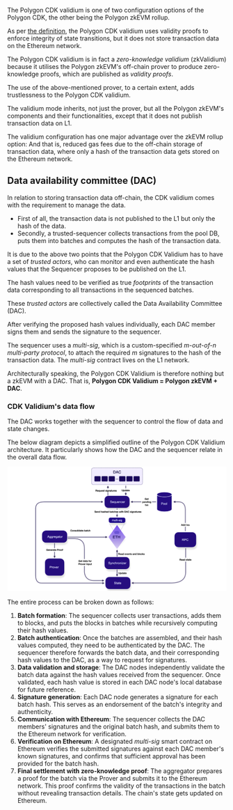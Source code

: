 The Polygon CDK validium is one of two configuration options of the Polygon CDK, the other being the Polygon zkEVM rollup.

As per [the definition](https://ethereum.org/developers/docs/scaling/validium), the Polygon CDK validium uses validity proofs to enforce integrity of state transitions, but it does not store transaction data on the Ethereum network.

The Polygon CDK validium is in fact a _zero-knowledge validium_ (zkValidium) because it utilises the Polygon zkEVM's off-chain prover to produce zero-knowledge proofs, which are published as _validity proofs_.

The use of the above-mentioned prover, to a certain extent, adds trustlessness to the Polygon CDK validium.

The validium mode inherits, not just the prover, but all the Polygon zkEVM's components and their functionalities, except that it does not publish transaction data on L1.

The validium configuration has one major advantage over the zkEVM rollup option: And that is, reduced gas fees due to the off-chain storage of transaction data, where only a hash of the transaction data gets stored on the Ethereum network.

## Data availability committee (DAC)

In relation to storing transaction data off-chain, the CDK validium comes with the requirement to manage the data.

- First of all, the transaction data is not published to the L1 but only the hash of the data.
- Secondly, a trusted-sequencer collects transactions from the pool DB, puts them into batches and computes the hash of the transaction data. 

It is due to the above two points that the Polygon CDK Validium has to have a set of _trusted actors_, who can monitor and even authenticate the hash values that the Sequencer proposes to be published on the L1. 

The hash values need to be verified as true _footprints_ of the transaction data corresponding to all transactions in the sequenced batches.

These _trusted actors_ are collectively called the Data Availability Committee (DAC). 

After verifying the proposed hash values individually, each DAC member signs them and sends the signature to the sequencer.

The sequencer uses a _multi-sig_, which is a custom-specified _m-out-of-n multi-party protocol_, to attach the required _m_ signatures to the hash of the transaction data. The _multi-sig_ contract lives on the L1 network. 

Architecturally speaking, the Polygon CDK Validium is therefore nothing but a zkEVM with a DAC. That is, **Polygon CDK Validium =  Polygon zkEVM + DAC**.


### CDK Validium's data flow

The DAC works together with the sequencer to control the flow of data and state changes. 

The below diagram depicts a simplified outline of the Polygon CDK Validium architecture. It particularly shows how the DAC and the sequencer relate in the overall data flow.

![CDK validium data availability dataflow](../../img/cdk/cdk-val-dac-02.png)

The entire process can be broken down as follows:

1. **Batch formation**: The sequencer collects user transactions, adds them to blocks, and puts the blocks in batches while recursively computing their hash values.
2. **Batch authentication**: Once the batches are assembled, and their hash values computed, they need to be authenticated by the DAC. The sequencer therefore forwards the batch data, and their corresponding hash values to the DAC, as a way to request for signatures.
3. **Data validation and storage**: The DAC nodes independently validate the batch data against the hash values received from the sequencer. Once validated, each hash value is stored in each DAC node's local database for future reference.
4. **Signature generation**: Each DAC node generates a signature for each batch hash. This serves as an endorsement of the batch's integrity and authenticity.
5. **Communication with Ethereum**: The sequencer collects the DAC members' signatures and the original batch hash, and submits them to the Ethereum network for verification.
6. **Verification on Ethereum**: A designated _multi-sig_ smart contract on Ethereum verifies the submitted signatures against each DAC member's known signatures, and confirms that sufficient approval has been provided for the batch hash.
7. **Final settlement with zero-knowledge proof**: The aggregator prepares a proof for the batch via the Prover and submits it to the Ethereum network. This proof confirms the validity of the transactions in the batch without revealing transaction details. The chain's state gets updated on Ethereum.
